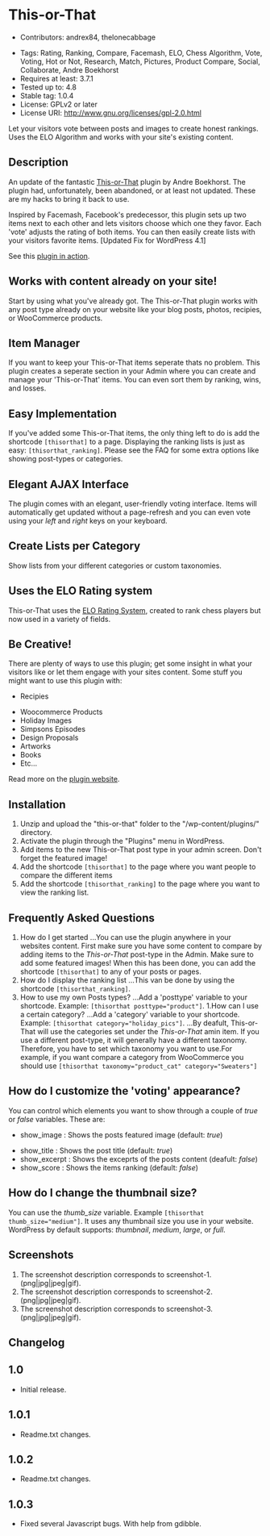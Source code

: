 # This-or-That
* Contributors: andrex84, thelonecabbage
- Tags: Rating, Ranking, Compare, Facemash, ELO, Chess Algorithm, Vote, Voting, Hot or Not, Research, Match, Pictures, Product Compare, Social, Collaborate, Andre Boekhorst
- Requires at least: 3.7.1
- Tested up to: 4.8
- Stable tag: 1.0.4
- License: GPLv2 or later
- License URI: http://www.gnu.org/licenses/gpl-2.0.html


Let your visitors vote between posts and images to create honest rankings. Uses the ELO Algorithm and works with your site's existing content.

## Description

An update of the fantastic [This-or-That](https://wordpress.org/plugins/this-or-that/) plugin by Andre Boekhorst. The plugin had, unfortunately, been abandoned, or at least not updated.  These are my hacks to bring it back to use.

Inspired by Facemash, Facebook's predecessor, this plugin sets up two items next to each other and lets visitors choose which one they favor. Each 'vote' adjusts the rating of both items. You can then easily create lists with your visitors favorite items. [Updated Fix for WordPress 4.1]


See this [plugin in action](http://andreboekhorst.nl/wordpress/this-or-that-plugin/example-moviemash/ "Moviemash").

## Works with content already on your site!
Start by using what you've already got. The This-or-That plugin works with any post type already on your website like your blog posts, photos, recipies, or WooCommerce products.

## Item Manager
If you want to keep your This-or-That items seperate thats no problem. This plugin creates a seperate section in your Admin where you can create and manage your 'This-or-That' items. You can even sort them by ranking, wins, and losses.

## Easy Implementation
If you've added some This-or-That items, the only thing left to do is add the shortcode `[thisorthat]` to a page. Displaying the ranking lists is just as easy: `[thisorthat_ranking]`. Please see the FAQ for some extra options like showing post-types or categories.

## Elegant AJAX Interface
The plugin comes with an elegant, user-friendly voting interface. Items will automatically get updated without a page-refresh and you can even vote using your *left* and *right* keys on your keyboard.

## Create Lists per Category
Show lists from your different categories or custom taxonomies.

## Uses the ELO Rating system
This-or-That uses the [ELO Rating System](http://en.wikipedia.org/wiki/Elo_rating_system "ELO Rating System"), created to rank chess players but now used in a variety of fields.

## Be Creative!
There are plenty of ways to use this plugin; get some insight in what your visitors like or let them engage with your sites content. Some stuff you might want to use this plugin with:

* Recipies
- Woocommerce Products
- Holiday Images
- Simpsons Episodes
- Design Proposals
- Artworks
- Books
- Etc...

Read more on the [plugin website](http://andreboekhorst.nl/wordpress/this-or-that-plugin/ "Andr&eactute Boekhorst").

## Installation

1. Unzip and upload the "this-or-that" folder to the "/wp-content/plugins/" directory.
2. Activate the plugin through the "Plugins" menu in WordPress.
3. Add items to the new This-or-That post type in your admin screen. Don't forget the featured image!
4. Add the shortcode `[thisorthat]` to the page where you want people to compare the different items
5. Add the shortcode `[thisorthat_ranking]` to the page where you want to view the ranking list.

## Frequently Asked Questions

1. How do I get started
...You can use the plugin anywhere in your websites content. First make sure you have some content to compare by adding items to the *This-or-That* post-type in the Admin. Make sure to add some featured images! When this has been done, you can add the shortcode `[thisorthat]` to any of your posts or pages.
2. How do I display the ranking list
...This van be done by using the shortcode `[thisorthat_ranking]`.
1. How to use my own Posts types?
...Add a 'posttype' variable to your shortcode. Example: `[thisorthat posttype="product"]`.
1.How can I use a certain category?
...Add a 'category' variable to your shortcode. Example: `[thisorthat category="holiday_pics"]`.
...By deafult, This-or-That will use the categories set under the *This-or-That* amin item. If you use a different post-type, it will generally have a different taxonomy. Therefore, you have to set which taxonomy you want to use.For example, if you want compare a category from WooCommerce you should use `[thisorthat taxonomy="product_cat" category="Sweaters"]`

## How do I customize the 'voting' appearance?
You can control which elements you want to show through a couple of *true* or *false* variables. These are:
* show_image : Shows the posts featured image (default: *true*)
- show_title : Shows the post title (default: *true*)
- show_excerpt : Shows the exceprts of the posts content (deafult: *false*)
- show_score : Shows the items ranking (default: *false*)

## How do I change the thumbnail size?
You can use the *thumb_size* variable. Example `[thisorthat thumb_size="medium"]`. It uses any thumbnail size you use in your website. WordPress by default supports: *thumbnail*, *medium*, *large*, or *full*.

## Screenshots
1. The screenshot description corresponds to screenshot-1.(png|jpg|jpeg|gif).
2. The screenshot description corresponds to screenshot-2.(png|jpg|jpeg|gif).
3. The screenshot description corresponds to screenshot-3.(png|jpg|jpeg|gif).

## Changelog
## 1.0
* Initial release.

## 1.0.1
* Readme.txt changes.

## 1.0.2
* Readme.txt changes.

## 1.0.3
- Fixed several Javascript bugs. With help from gdibble.
